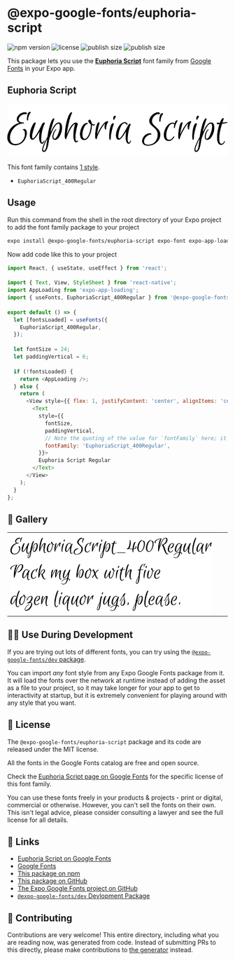 # @expo-google-fonts/euphoria-script

![npm version](https://flat.badgen.net/npm/v/@expo-google-fonts/euphoria-script)
![license](https://flat.badgen.net/github/license/expo/google-fonts)
![publish size](https://flat.badgen.net/packagephobia/install/@expo-google-fonts/euphoria-script)
![publish size](https://flat.badgen.net/packagephobia/publish/@expo-google-fonts/euphoria-script)

This package lets you use the [**Euphoria Script**](https://fonts.google.com/specimen/Euphoria+Script) font family from [Google Fonts](https://fonts.google.com/) in your Expo app.

## Euphoria Script

![Euphoria Script](./font-family.png)

This font family contains [1 style](#-gallery).

- `EuphoriaScript_400Regular`

## Usage

Run this command from the shell in the root directory of your Expo project to add the font family package to your project
```sh
expo install @expo-google-fonts/euphoria-script expo-font expo-app-loading
```

Now add code like this to your project
```js
import React, { useState, useEffect } from 'react';

import { Text, View, StyleSheet } from 'react-native';
import AppLoading from 'expo-app-loading';
import { useFonts, EuphoriaScript_400Regular } from '@expo-google-fonts/euphoria-script';

export default () => {
  let [fontsLoaded] = useFonts({
    EuphoriaScript_400Regular,
  });

  let fontSize = 24;
  let paddingVertical = 6;

  if (!fontsLoaded) {
    return <AppLoading />;
  } else {
    return (
      <View style={{ flex: 1, justifyContent: 'center', alignItems: 'center' }}>
        <Text
          style={{
            fontSize,
            paddingVertical,
            // Note the quoting of the value for `fontFamily` here; it expects a string!
            fontFamily: 'EuphoriaScript_400Regular',
          }}>
          Euphoria Script Regular
        </Text>
      </View>
    );
  }
};

```

## 🔡 Gallery


||||
|-|-|-|
|![EuphoriaScript_400Regular](./EuphoriaScript_400Regular.ttf.png)||||


## 👩‍💻 Use During Development

If you are trying out lots of different fonts, you can try using the [`@expo-google-fonts/dev` package](https://github.com/expo/google-fonts/tree/master/font-packages/dev#readme).

You can import *any* font style from any Expo Google Fonts package from it. It will load the fonts
over the network at runtime instead of adding the asset as a file to your project, so it may take longer
for your app to get to interactivity at startup, but it is extremely convenient
for playing around with any style that you want.

## 📖 License

The `@expo-google-fonts/euphoria-script` package and its code are released under the MIT license.

All the fonts in the Google Fonts catalog are free and open source.

Check the [Euphoria Script page on Google Fonts](https://fonts.google.com/specimen/Euphoria+Script) for the specific license of this font family.

You can use these fonts freely in your products & projects - print or digital, commercial or otherwise. However, you can't sell the fonts on their own. This isn't legal advice, please consider consulting a lawyer and see the full license for all details.

## 🔗 Links

- [Euphoria Script on Google Fonts](https://fonts.google.com/specimen/Euphoria+Script)
- [Google Fonts](https://fonts.google.com/)
- [This package on npm](https://www.npmjs.com/package/@expo-google-fonts/euphoria-script)
- [This package on GitHub](https://github.com/expo/google-fonts/tree/master/font-packages/euphoria-script)
- [The Expo Google Fonts project on GitHub](https://github.com/expo/google-fonts)
- [`@expo-google-fonts/dev` Devlopment Package](https://github.com/expo/google-fonts/tree/master/font-packages/dev)

## 🤝 Contributing

Contributions are very welcome! This entire directory, including what you are reading now, was generated from code. Instead of submitting PRs to this directly, please make contributions to [the generator](https://github.com/expo/google-fonts/tree/master/packages/generator) instead.
